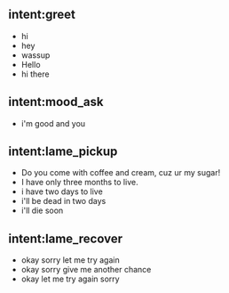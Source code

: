 ## intent:greet
- hi
- hey
- wassup
- Hello
- hi there

## intent:mood_ask
- i'm good and you

## intent:lame_pickup
- Do you come with coffee and cream, cuz ur my sugar!
- I have only three months to live.
- i have two days to live
- i'll be dead in two days
- i'll die soon

## intent:lame_recover
- okay sorry let me try again
- okay sorry give me another chance
- okay let me try again sorry
